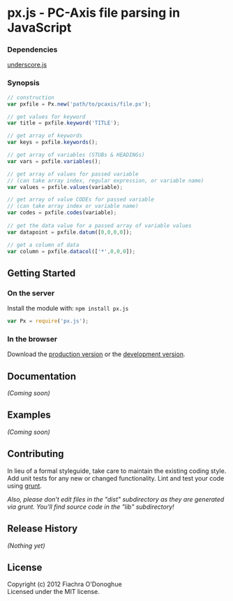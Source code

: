 px.js - PC-Axis file parsing in JavaScript
===

### Dependencies

[underscore.js](http://underscorejs.org)


### Synopsis

```javascript
// construction
var pxfile = Px.new('path/to/pcaxis/file.px');

// get values for keyword
var title = pxfile.keyword('TITLE');

// get array of keywords
var keys = pxfile.keywords();

// get array of variables (STUBs & HEADINGs)
var vars = pxfile.variables();

// get array of values for passed variable
// (can take array index, regular expression, or variable name)
var values = pxfile.values(variable);

// get array of value CODEs for passed variable
// (can take array index or variable name)
var codes = pxfile.codes(variable);
    
// get the data value for a passed array of variable values
var datapoint = pxfile.datum([0,0,0,0]);

// get a column of data
var column = pxfile.datacol(['*',0,0,0]);    
```

## Getting Started
### On the server
Install the module with: `npm install px.js`

```javascript
var Px = require('px.js');
```

### In the browser
Download the [production version][min] or the [development version][max].

[min]: https://raw.github.com/fod/px.js/master/dist/px.min.js
[max]: https://raw.github.com/fod/px.js/master/dist/px.js


## Documentation
_(Coming soon)_

## Examples
_(Coming soon)_

## Contributing
In lieu of a formal styleguide, take care to maintain the existing coding style. Add unit tests for any new or changed functionality. Lint and test your code using [grunt](https://github.com/cowboy/grunt).

_Also, please don't edit files in the "dist" subdirectory as they are generated via grunt. You'll find source code in the "lib" subdirectory!_

## Release History
_(Nothing yet)_

## License
Copyright (c) 2012 Fiachra O'Donoghue  
Licensed under the MIT license.

